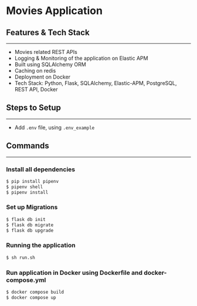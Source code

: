 # Movies Application

## Features & Tech Stack
---
* Movies related REST APIs
* Logging & Monitoring of the application on Elastic APM
* Built using SQLAlchemy ORM
* Caching on redis
* Deployment on Docker
* Tech Stack: Python, Flask, SQLAlchemy, Elastic-APM, PostgreSQL, REST API, Docker
## Steps to Setup
---
* Add ```.env``` file, using ```.env_example```
## Commands
--------------
### Install all dependencies
```sh
$ pip install pipenv
$ pipenv shell
$ pipenv install
```

### Set up Migrations
```sh
$ flask db init
$ flask db migrate
$ flask db upgrade
```
### Running the application

```sh
$ sh run.sh
```

### Run application in Docker using Dockerfile and docker-compose.yml

```sh
$ docker compose build
$ docker compose up
```